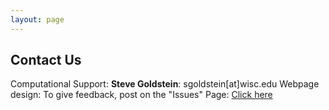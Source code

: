 ```yaml
---
layout: page
---
```


## Contact Us

Computational Support: **Steve Goldstein**: sgoldstein[at]wisc.edu
Webpage design: To give feedback, post on the "Issues" Page: [Click here](https://github.com/uw-madison-comps/uw-madison-comps.github.io/issues)
